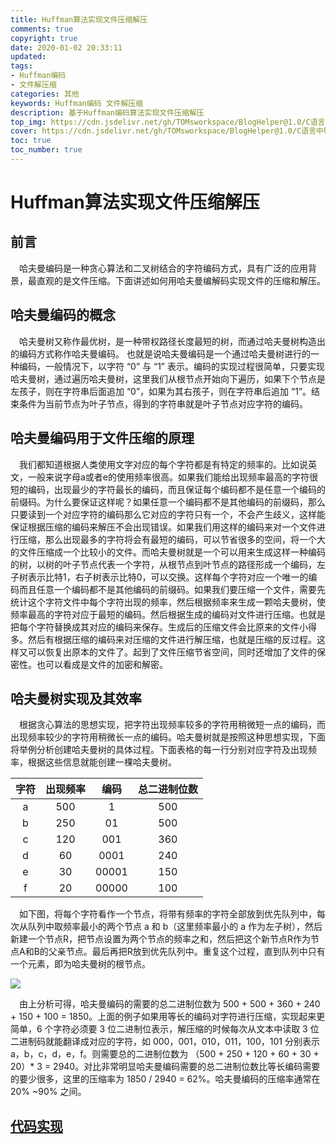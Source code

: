 ```yaml
---
title: Huffman算法实现文件压缩解压
comments: true
copyright: true
date: 2020-01-02 20:33:11
updated:
tags: 
- Huffman编码 
- 文件解压缩
categories: 其他
keywords: Huffman编码 文件解压缩
description: 基于Huffman编码算法实现文件压缩解压
top_img: https://cdn.jsdelivr.net/gh/TOMsworkspace/BlogHelper@1.0/C语言中输入输出所有格式控制符/figure1.jpg
cover: https://cdn.jsdelivr.net/gh/TOMsworkspace/BlogHelper@1.0/C语言中输入输出所有格式控制符/figure1.jpg
toc: true
toc_number: true
---
```


# Huffman算法实现文件压缩解压

## 前言
&emsp;哈夫曼编码是一种贪心算法和二叉树结合的字符编码方式，具有广泛的应用背景，最直观的是文件压缩。下面讲述如何用哈夫曼编解码实现文件的压缩和解压。

## 哈夫曼编码的概念
&emsp;哈夫曼树又称作最优树，是一种带权路径长度最短的树，而通过哈夫曼树构造出的编码方式称作哈夫曼编码。
也就是说哈夫曼编码是一个通过哈夫曼树进行的一种编码，一般情况下，以字符 “0” 与 “1” 表示。编码的实现过程很简单，只要实现哈夫曼树，通过遍历哈夫曼树，这里我们从根节点开始向下遍历，如果下个节点是左孩子，则在字符串后面追加 “0”，如果为其右孩子，则在字符串后追加 “1”。结束条件为当前节点为叶子节点，得到的字符串就是叶子节点对应字符的编码。

## 哈夫曼编码用于文件压缩的原理
&emsp;我们都知道根据人类使用文字对应的每个字符都是有特定的频率的。比如说英文，一般来说字母a或者e的使用频率很高。如果我们能给出现频率最高的字符很短的编码，出现最少的字符最长的编码，而且保证每个编码都不是任意一个编码的前缀码。为什么要保证这样呢？如果任意一个编码都不是其他编码的前缀码，那么只要读到一个对应字符的编码那么它对应的字符只有一个，不会产生歧义，这样能保证根据压缩的编码来解压不会出现错误。如果我们用这样的编码来对一个文件进行压缩，那么出现最多的字符将会有最短的编码，可以节省很多的空间，将一个大的文件压缩成一个比较小的文件。而哈夫曼树就是一个可以用来生成这样一种编码的树，以树的叶子节点代表一个字符，从根节点到叶节点的路径形成一个编码，左子树表示比特1，右子树表示比特0，可以交换。这样每个字符对应一个唯一的编码而且任意一个编码都不是其他编码的前缀码。如果我们要压缩一个文件，需要先统计这个字符文件中每个字符出现的频率，然后根据频率来生成一颗哈夫曼树，使频率最高的字符对应于最短的编码。然后根据生成的编码对文件进行压缩。也就是把每个字符替换成其对应的编码来保存。生成后的压缩文件会比原来的文件小得多。然后有根据压缩的编码来对压缩的文件进行解压缩，也就是压缩的反过程。这样又可以恢复出原本的文件了。起到了文件压缩节省空间，同时还增加了文件的保密性。也可以看成是文件的加密和解密。

## 哈夫曼树实现及其效率

&emsp;根据贪心算法的思想实现，把字符出现频率较多的字符用稍微短一点的编码，而出现频率较少的字符用稍微长一点的编码。哈夫曼树就是按照这种思想实现，下面将举例分析创建哈夫曼树的具体过程。下面表格的每一行分别对应字符及出现频率，根据这些信息就能创建一棵哈夫曼树。

|字符  |出现频率|编码	|总二进制位数|
|:---:|:---:|:---:  |:---:|
|a	  |500	|1	    |500  |
|b	  |250	|01	    |500  |
|c	  |120	|001	|360  |
|d	  |60	|0001	|240  |
|e	  |30	|00001	|150  |
|f	  |20	|00000	|100  |

&emsp;如下图，将每个字符看作一个节点，将带有频率的字符全部放到优先队列中，每次从队列中取频率最小的两个节点 a 和 b（这里频率最小的 a 作为左子树），然后新建一个节点R，把节点设置为两个节点的频率之和，然后把这个新节点R作为节点A和B的父亲节点。最后再把R放到优先队列中。重复这个过程，直到队列中只有一个元素，即为哈夫曼树的根节点。

![](https://cdn.jsdelivr.net/gh/TOMsworkspace/BlogHelper/Huffman算法实现文件压缩解压/figure1.jpg)

&emsp;由上分析可得，哈夫曼编码的需要的总二进制位数为 500 + 500 + 360 + 240 + 150 + 100 = 1850。上面的例子如果用等长的编码对字符进行压缩，实现起来更简单，6 个字符必须要 3 位二进制位表示，解压缩的时候每次从文本中读取 3 位二进制码就能翻译成对应的字符，如 000，001，010，011，100，101 分别表示 a，b，c，d，e，f。则需要总的二进制位数为 （500 + 250 + 120 + 60 + 30 + 20）* 3 = 2940。对比非常明显哈夫曼编码需要的总二进制位数比等长编码需要的要少很多，这里的压缩率为 1850 / 2940 = 62%。哈夫曼编码的压缩率通常在 20% ~90% 之间。

## [代码实现](https://github.com/TOMsworkspace/Huffman_code_zip)
